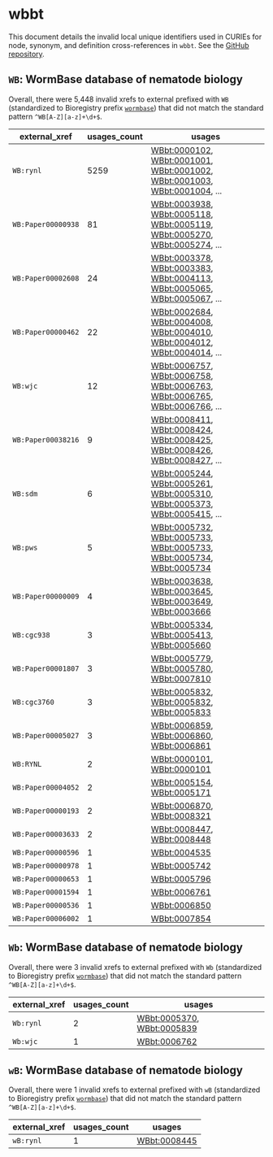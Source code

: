 # wbbt

This document details the invalid local unique identifiers used in CURIEs
for node, synonym, and definition cross-references in `wbbt`. See the [GitHub repository](https://github.com/obophenotype/c-elegans-gross-anatomy-ontology).


## `WB`: WormBase database of nematode biology

Overall, there were 5,448 invalid
xrefs to external prefixed with `WB` (standardized to Bioregistry
prefix [`wormbase`](https://bioregistry.io/wormbase)) that
did not match the standard pattern `^WB[A-Z][a-z]+\d+$`.

| external_xref      |   usages_count | usages                                                                                                                                                                                                                                                                                                               |
|--------------------|----------------|----------------------------------------------------------------------------------------------------------------------------------------------------------------------------------------------------------------------------------------------------------------------------------------------------------------------|
| `WB:rynl`          |           5259 | [WBbt:0000102](http://purl.obolibrary.org/obo/WBbt_0000102), [WBbt:0001001](http://purl.obolibrary.org/obo/WBbt_0001001), [WBbt:0001002](http://purl.obolibrary.org/obo/WBbt_0001002), [WBbt:0001003](http://purl.obolibrary.org/obo/WBbt_0001003), [WBbt:0001004](http://purl.obolibrary.org/obo/WBbt_0001004), ... |
| `WB:Paper00000938` |             81 | [WBbt:0003938](http://purl.obolibrary.org/obo/WBbt_0003938), [WBbt:0005118](http://purl.obolibrary.org/obo/WBbt_0005118), [WBbt:0005119](http://purl.obolibrary.org/obo/WBbt_0005119), [WBbt:0005270](http://purl.obolibrary.org/obo/WBbt_0005270), [WBbt:0005274](http://purl.obolibrary.org/obo/WBbt_0005274), ... |
| `WB:Paper00002608` |             24 | [WBbt:0003378](http://purl.obolibrary.org/obo/WBbt_0003378), [WBbt:0003383](http://purl.obolibrary.org/obo/WBbt_0003383), [WBbt:0004113](http://purl.obolibrary.org/obo/WBbt_0004113), [WBbt:0005065](http://purl.obolibrary.org/obo/WBbt_0005065), [WBbt:0005067](http://purl.obolibrary.org/obo/WBbt_0005067), ... |
| `WB:Paper00000462` |             22 | [WBbt:0002684](http://purl.obolibrary.org/obo/WBbt_0002684), [WBbt:0004008](http://purl.obolibrary.org/obo/WBbt_0004008), [WBbt:0004010](http://purl.obolibrary.org/obo/WBbt_0004010), [WBbt:0004012](http://purl.obolibrary.org/obo/WBbt_0004012), [WBbt:0004014](http://purl.obolibrary.org/obo/WBbt_0004014), ... |
| `WB:wjc`           |             12 | [WBbt:0006757](http://purl.obolibrary.org/obo/WBbt_0006757), [WBbt:0006758](http://purl.obolibrary.org/obo/WBbt_0006758), [WBbt:0006763](http://purl.obolibrary.org/obo/WBbt_0006763), [WBbt:0006765](http://purl.obolibrary.org/obo/WBbt_0006765), [WBbt:0006766](http://purl.obolibrary.org/obo/WBbt_0006766), ... |
| `WB:Paper00038216` |              9 | [WBbt:0008411](http://purl.obolibrary.org/obo/WBbt_0008411), [WBbt:0008424](http://purl.obolibrary.org/obo/WBbt_0008424), [WBbt:0008425](http://purl.obolibrary.org/obo/WBbt_0008425), [WBbt:0008426](http://purl.obolibrary.org/obo/WBbt_0008426), [WBbt:0008427](http://purl.obolibrary.org/obo/WBbt_0008427), ... |
| `WB:sdm`           |              6 | [WBbt:0005244](http://purl.obolibrary.org/obo/WBbt_0005244), [WBbt:0005261](http://purl.obolibrary.org/obo/WBbt_0005261), [WBbt:0005310](http://purl.obolibrary.org/obo/WBbt_0005310), [WBbt:0005373](http://purl.obolibrary.org/obo/WBbt_0005373), [WBbt:0005415](http://purl.obolibrary.org/obo/WBbt_0005415), ... |
| `WB:pws`           |              5 | [WBbt:0005732](http://purl.obolibrary.org/obo/WBbt_0005732), [WBbt:0005733](http://purl.obolibrary.org/obo/WBbt_0005733), [WBbt:0005733](http://purl.obolibrary.org/obo/WBbt_0005733), [WBbt:0005734](http://purl.obolibrary.org/obo/WBbt_0005734), [WBbt:0005734](http://purl.obolibrary.org/obo/WBbt_0005734)      |
| `WB:Paper00000009` |              4 | [WBbt:0003638](http://purl.obolibrary.org/obo/WBbt_0003638), [WBbt:0003645](http://purl.obolibrary.org/obo/WBbt_0003645), [WBbt:0003649](http://purl.obolibrary.org/obo/WBbt_0003649), [WBbt:0003666](http://purl.obolibrary.org/obo/WBbt_0003666)                                                                   |
| `WB:cgc938`        |              3 | [WBbt:0005334](http://purl.obolibrary.org/obo/WBbt_0005334), [WBbt:0005413](http://purl.obolibrary.org/obo/WBbt_0005413), [WBbt:0005660](http://purl.obolibrary.org/obo/WBbt_0005660)                                                                                                                                |
| `WB:Paper00001807` |              3 | [WBbt:0005779](http://purl.obolibrary.org/obo/WBbt_0005779), [WBbt:0005780](http://purl.obolibrary.org/obo/WBbt_0005780), [WBbt:0007810](http://purl.obolibrary.org/obo/WBbt_0007810)                                                                                                                                |
| `WB:cgc3760`       |              3 | [WBbt:0005832](http://purl.obolibrary.org/obo/WBbt_0005832), [WBbt:0005832](http://purl.obolibrary.org/obo/WBbt_0005832), [WBbt:0005833](http://purl.obolibrary.org/obo/WBbt_0005833)                                                                                                                                |
| `WB:Paper00005027` |              3 | [WBbt:0006859](http://purl.obolibrary.org/obo/WBbt_0006859), [WBbt:0006860](http://purl.obolibrary.org/obo/WBbt_0006860), [WBbt:0006861](http://purl.obolibrary.org/obo/WBbt_0006861)                                                                                                                                |
| `WB:RYNL`          |              2 | [WBbt:0000101](http://purl.obolibrary.org/obo/WBbt_0000101), [WBbt:0000101](http://purl.obolibrary.org/obo/WBbt_0000101)                                                                                                                                                                                             |
| `WB:Paper00004052` |              2 | [WBbt:0005154](http://purl.obolibrary.org/obo/WBbt_0005154), [WBbt:0005171](http://purl.obolibrary.org/obo/WBbt_0005171)                                                                                                                                                                                             |
| `WB:Paper00000193` |              2 | [WBbt:0006870](http://purl.obolibrary.org/obo/WBbt_0006870), [WBbt:0008321](http://purl.obolibrary.org/obo/WBbt_0008321)                                                                                                                                                                                             |
| `WB:Paper00003633` |              2 | [WBbt:0008447](http://purl.obolibrary.org/obo/WBbt_0008447), [WBbt:0008448](http://purl.obolibrary.org/obo/WBbt_0008448)                                                                                                                                                                                             |
| `WB:Paper00000596` |              1 | [WBbt:0004535](http://purl.obolibrary.org/obo/WBbt_0004535)                                                                                                                                                                                                                                                          |
| `WB:Paper00000978` |              1 | [WBbt:0005742](http://purl.obolibrary.org/obo/WBbt_0005742)                                                                                                                                                                                                                                                          |
| `WB:Paper00000653` |              1 | [WBbt:0005796](http://purl.obolibrary.org/obo/WBbt_0005796)                                                                                                                                                                                                                                                          |
| `WB:Paper00001594` |              1 | [WBbt:0006761](http://purl.obolibrary.org/obo/WBbt_0006761)                                                                                                                                                                                                                                                          |
| `WB:Paper00000536` |              1 | [WBbt:0006850](http://purl.obolibrary.org/obo/WBbt_0006850)                                                                                                                                                                                                                                                          |
| `WB:Paper00006002` |              1 | [WBbt:0007854](http://purl.obolibrary.org/obo/WBbt_0007854)                                                                                                                                                                                                                                                          |

## `Wb`: WormBase database of nematode biology

Overall, there were 3 invalid
xrefs to external prefixed with `Wb` (standardized to Bioregistry
prefix [`wormbase`](https://bioregistry.io/wormbase)) that
did not match the standard pattern `^WB[A-Z][a-z]+\d+$`.

| external_xref   |   usages_count | usages                                                                                                                   |
|-----------------|----------------|--------------------------------------------------------------------------------------------------------------------------|
| `Wb:rynl`       |              2 | [WBbt:0005370](http://purl.obolibrary.org/obo/WBbt_0005370), [WBbt:0005839](http://purl.obolibrary.org/obo/WBbt_0005839) |
| `Wb:wjc`        |              1 | [WBbt:0006762](http://purl.obolibrary.org/obo/WBbt_0006762)                                                              |

## `wB`: WormBase database of nematode biology

Overall, there were 1 invalid
xrefs to external prefixed with `wB` (standardized to Bioregistry
prefix [`wormbase`](https://bioregistry.io/wormbase)) that
did not match the standard pattern `^WB[A-Z][a-z]+\d+$`.

| external_xref   |   usages_count | usages                                                      |
|-----------------|----------------|-------------------------------------------------------------|
| `wB:rynl`       |              1 | [WBbt:0008445](http://purl.obolibrary.org/obo/WBbt_0008445) |

